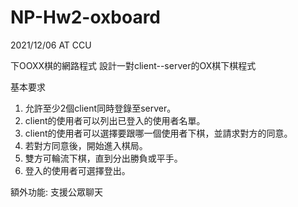 # NP-Hw2-oxboard
2021/12/06 AT CCU

下OOXX棋的網路程式 設計一對client--server的OX棋下棋程式

基本要求
1. 允許至少2個client同時登錄至server。
2. client的使用者可以列出已登入的使用者名單。
3. client的使用者可以選擇要跟哪一個使用者下棋，並請求對方的同意。
4. 若對方同意後，開始進入棋局。
5. 雙方可輪流下棋，直到分出勝負或平手。
6. 登入的使用者可選擇登出。

額外功能: 支援公眾聊天
